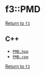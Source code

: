 # f3::PMD

[Return to `f3`](/docs/f3.md)

## C++

- [`PMD.hpp`](/c++/include/PMD.hpp)
- [`PMD.cpp`](/c++/source/PMD.cpp)

[Return to `f3`](/docs/f3.md)